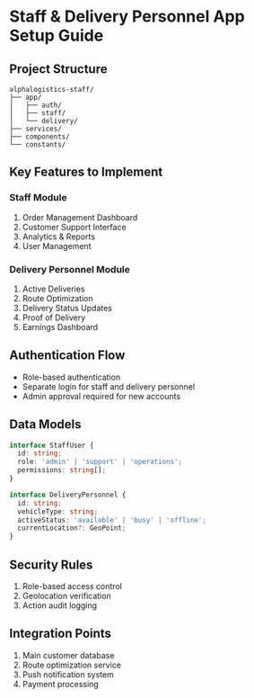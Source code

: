 # Staff & Delivery Personnel App Setup Guide

## Project Structure
```
alphalogistics-staff/
├── app/
│   ├── auth/
│   ├── staff/
│   └── delivery/
├── services/
├── components/
└── constants/
```

## Key Features to Implement

### Staff Module
1. Order Management Dashboard
2. Customer Support Interface
3. Analytics & Reports
4. User Management

### Delivery Personnel Module
1. Active Deliveries
2. Route Optimization
3. Delivery Status Updates
4. Proof of Delivery
5. Earnings Dashboard

## Authentication Flow
- Role-based authentication
- Separate login for staff and delivery personnel
- Admin approval required for new accounts

## Data Models
```typescript
interface StaffUser {
  id: string;
  role: 'admin' | 'support' | 'operations';
  permissions: string[];
}

interface DeliveryPersonnel {
  id: string;
  vehicleType: string;
  activeStatus: 'available' | 'busy' | 'offline';
  currentLocation?: GeoPoint;
}
```

## Security Rules
1. Role-based access control
2. Geolocation verification
3. Action audit logging

## Integration Points
1. Main customer database
2. Route optimization service
3. Push notification system
4. Payment processing
